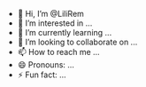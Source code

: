 - 👋 Hi, I’m @LiliRem
- 👀 I’m interested in ...
- 🌱 I’m currently learning ...
- 💞️ I’m looking to collaborate on ...
- 📫 How to reach me ...
- 😄 Pronouns: ...
- ⚡ Fun fact: ...

<!---
LiliRem/LiliRem is a ✨ special ✨ repository because its `README.md` (this file) appears on your GitHub profile.
You can click the Preview link to take a look at your changes.
--->
